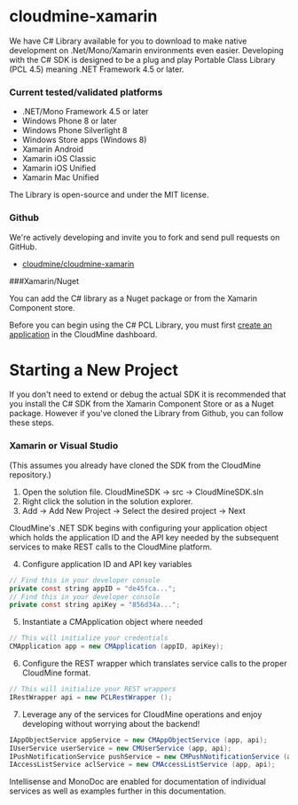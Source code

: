 # cloudmine-xamarin

We have C# Library available for you to download to make native development on .Net/Mono/Xamarin environments even easier. Developing with the C# SDK is designed to be a plug and play Portable Class Library (PCL 4.5) meaning .NET Framework 4.5 or later.

### Current tested/validated platforms
* .NET/Mono Framework 4.5 or later
* Windows Phone 8 or later
* Windows Phone Silverlight 8
* Windows Store apps (Windows 8)
* Xamarin Android
* Xamarin iOS Classic
* Xamarin iOS Unified
* Xamarin Mac Unified

The Library is open-source and under the MIT license.

### Github

We're actively developing and invite you to fork and send pull requests on GitHub.

* [cloudmine/cloudmine-xamarin](https://github.com/cloudmine/cloudmine-xamarin)

###Xamarin/Nuget

You can add the C# library as a Nuget package or from the Xamarin Component store.

Before you can begin using the C# PCL Library, you must first [create an application](/dashboard/app/create) in the CloudMine dashboard.

# Starting a New Project

If you don't need to extend or debug the actual SDK it is recommended that you install the C# SDK from the Xamarin Component Store or as a Nuget package. However if you've cloned the Library from Github, you can follow these steps.

### Xamarin or Visual Studio

(This assumes you already have cloned the SDK from the CloudMine repository.)

1. Open the solution file. CloudMineSDK -> src -> CloudMineSDK.sln
2. Right click the solution in the solution explorer.
3. Add -> Add New Project -> Select the desired project -> Next

CloudMine's .NET SDK begins with configuring your application object which holds the application ID and the API key needed by the subsequent services to make REST calls to the CloudMine platform. 

4. Configure application ID and API key variables

```java
// Find this in your developer console
private const string appID = "de45fca...";
// Find this in your developer console
private const string apiKey = "856d34a...";
```

5. Instantiate a CMApplication object where needed

```java
// This will initialize your credentials
CMApplication app = new CMApplication (appID, apiKey);
```

6. Configure the REST wrapper which translates service calls to the proper CloudMine format. 

```java
// This will initialize your REST wrappers
IRestWrapper api = new PCLRestWrapper ();
```

7. Leverage any of the services for CloudMine operations and enjoy developing without worrying about the backend!

```java
IAppObjectService appService = new CMAppObjectService (app, api);
IUserService userService = new CMUserService (app, api);
IPushNotificationService pushService = new CMPushNotificationService (app, api);
IAccessListService aclService = new CMAccessListService (app, api);
```

Intellisense and MonoDoc are enabled for documentation of individual services as well as examples further in this documentation.

